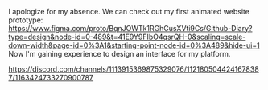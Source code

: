 I apologize for my absence. We can check out my first animated website prototype: https://www.figma.com/proto/BqnJOWTk1RGhCusXVti9Cs/Github-Diary?type=design&node-id=0-489&t=41E9Y9FIbO4qsrQH-0&scaling=scale-down-width&page-id=0%3A1&starting-point-node-id=0%3A489&hide-ui=1
 Now I'm gaining experience to design an interface for my platform.
 
 https://discord.com/channels/1113915369875329076/1121805044241678387/1163424733270900787
